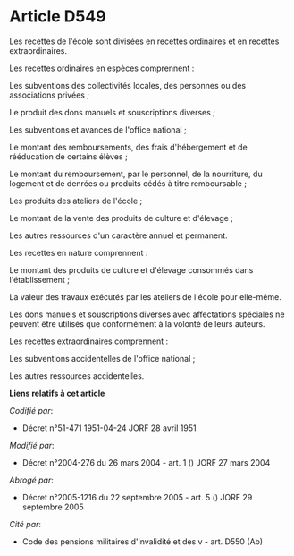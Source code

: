 # Article D549

Les recettes de l'école sont divisées en recettes ordinaires et en recettes extraordinaires.

Les recettes ordinaires en espèces comprennent :

Les subventions des collectivités locales, des personnes ou des associations privées ;

Le produit des dons manuels et souscriptions diverses ;

Les subventions et avances de l'office national ;

Le montant des remboursements, des frais d'hébergement et de rééducation de certains élèves ;

Le montant du remboursement, par le personnel, de la nourriture, du logement et de denrées ou produits cédés à titre
remboursable ;

Les produits des ateliers de l'école ;

Le montant de la vente des produits de culture et d'élevage ;

Les autres ressources d'un caractère annuel et permanent.

Les recettes en nature comprennent :

Le montant des produits de culture et d'élevage consommés dans l'établissement ;

La valeur des travaux exécutés par les ateliers de l'école pour elle-même.

Les dons manuels et souscriptions diverses avec affectations spéciales ne peuvent être utilisés que conformément à la volonté
de leurs auteurs.

Les recettes extraordinaires comprennent :

Les subventions accidentelles de l'office national ;

Les autres ressources accidentelles.

**Liens relatifs à cet article**

_Codifié par_:

  - Décret n°51-471 1951-04-24 JORF 28 avril 1951

_Modifié par_:

  - Décret n°2004-276 du 26 mars 2004 - art. 1 () JORF 27 mars 2004

_Abrogé par_:

  - Décret n°2005-1216 du 22 septembre 2005 - art. 5 () JORF 29 septembre 2005

_Cité par_:

  - Code des pensions militaires d'invalidité et des v - art. D550 (Ab)
